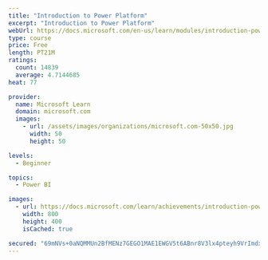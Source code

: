 ```yaml
---
title: "Introduction to Power Platform"
excerpt: "Introduction to Power Platform"
webUrl: https://docs.microsoft.com/en-us/learn/modules/introduction-power-platform/
type: course
price: Free
length: PT21M
ratings:
  count: 14839
  average: 4.7144685
heat: 77

provider:
  name: Microsoft Learn
  domain: microsoft.com
  images:
    - url: /assets/images/organizations/microsoft.com-50x50.jpg
      width: 50
      height: 50

levels:
  - Beginner

topics:
  - Power BI

images:
  - url: https://docs.microsoft.com/learn/achievements/introduction-power-platform-social.png
    width: 800
    height: 400
    isCached: true

secured: "69mNVs+0aNQMMUn2BfMENz7GEGO1MAE1EWGV5t6ABnr8V3lx4pteyh9VrImdxOY/JxyKY8hH8p0W+PKw/zkSuhkUDEWeKf5m0EdSSUoerdDeKJ441bkwvMGQT42EbjX2f6pSSwGzh7HuecAtidxnYEoJQoRF5FIcBeFrxwt7D5zymlah/YWkWP8gBRQIfYWEppaGkT95j9yiWM16eOL6flJeySHKjggharXpKTnzPfBUUvl7O1lmCV6vtuTnjr38dHTelRuDB3fDAGa78tJutABb7W0NqoPvUM59t5OpdGQ7NnQtX4+0vYeX0Yvjzuj7SC3uob/u1Dpj1fPFc2yTUvgyUw4zaSg/5qBPbWNoAvsNGewbaqV2l1/3/Po5Jd2X0ezwo0VGqVMCkl4yGL56e7op6mDfZf84uY4TbJuRTwrBG4muC8eAjEDCJesTXr+k;xsN+DaN3q4r3qzktQxuckg=="
---
```


